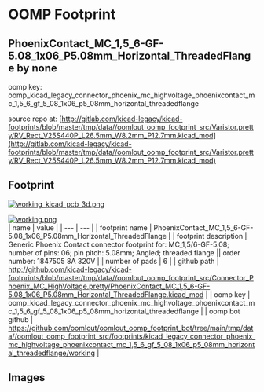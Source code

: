 # OOMP Footprint  
## PhoenixContact_MC_1,5_6-GF-5.08_1x06_P5.08mm_Horizontal_ThreadedFlange  by none  
  
oomp key: oomp_kicad_legacy_connector_phoenix_mc_highvoltage_phoenixcontact_mc_1,5_6_gf_5_08_1x06_p5_08mm_horizontal_threadedflange  
  
source repo at: [http://gitlab.com/kicad-legacy/kicad-footprints/blob/master/tmp/data//oomlout_oomp_footprint_src/Varistor.pretty/RV_Rect_V25S440P_L26.5mm_W8.2mm_P12.7mm.kicad_mod](http://gitlab.com/kicad-legacy/kicad-footprints/blob/master/tmp/data//oomlout_oomp_footprint_src/Varistor.pretty/RV_Rect_V25S440P_L26.5mm_W8.2mm_P12.7mm.kicad_mod)  
## Footprint  
  
[![working_kicad_pcb_3d.png](working_kicad_pcb_3d_600.png)](working_kicad_pcb_3d.png)  
  
[![working.png](working_600.png)](working.png)  
| name | value | 
| --- | --- | 
| footprint name | PhoenixContact_MC_1,5_6-GF-5.08_1x06_P5.08mm_Horizontal_ThreadedFlange | 
| footprint description | Generic Phoenix Contact connector footprint for: MC_1,5/6-GF-5.08; number of pins: 06; pin pitch: 5.08mm; Angled; threaded flange || order number: 1847505 8A 320V | 
| number of pads | 6 | 
| github path | http://github.com/kicad-legacy/kicad-footprints/blob/master/tmp/data//oomlout_oomp_footprint_src/Connector_Phoenix_MC_HighVoltage.pretty/PhoenixContact_MC_1,5_6-GF-5.08_1x06_P5.08mm_Horizontal_ThreadedFlange.kicad_mod | 
| oomp key | oomp_kicad_legacy_connector_phoenix_mc_highvoltage_phoenixcontact_mc_1,5_6_gf_5_08_1x06_p5_08mm_horizontal_threadedflange | 
| oomp bot github | https://github.com/oomlout/oomlout_oomp_footprint_bot/tree/main/tmp/data//oomlout_oomp_footprint_src/footprints/kicad_legacy_connector_phoenix_mc_highvoltage_phoenixcontact_mc_1,5_6_gf_5_08_1x06_p5_08mm_horizontal_threadedflange/working | 
## Images  
